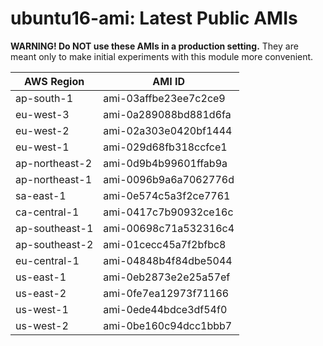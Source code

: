# ubuntu16-ami: Latest Public AMIs

**WARNING! Do NOT use these AMIs in a production setting.** They are meant only to make
    initial experiments with this module more convenient.

| AWS Region | AMI ID |
| ---------- | ------ |
| ap-south-1 | ami-03affbe23ee7c2ce9 |
| eu-west-3 | ami-0a289088bd881d6fa |
| eu-west-2 | ami-02a303e0420bf1444 |
| eu-west-1 | ami-029d68fb318ccfce1 |
| ap-northeast-2 | ami-0d9b4b99601ffab9a |
| ap-northeast-1 | ami-0096b9a6a7062776d |
| sa-east-1 | ami-0e574c5a3f2ce7761 |
| ca-central-1 | ami-0417c7b90932ce16c |
| ap-southeast-1 | ami-00698c71a532316c4 |
| ap-southeast-2 | ami-01cecc45a7f2bfbc8 |
| eu-central-1 | ami-04848b4f84dbe5044 |
| us-east-1 | ami-0eb2873e2e25a57ef |
| us-east-2 | ami-0fe7ea12973f71166 |
| us-west-1 | ami-0ede44bdce3df54f0 |
| us-west-2 | ami-0be160c94dcc1bbb7 |
